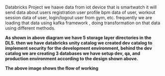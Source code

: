 Databricks Project 
we haave data from iot device that is smartwatch it will send data about users registration user profile
bpm data of user, workout session data of user, login/logout user from gym, etc. frequently
we are loading that data using kafka framework , doing transformation on that data using different methods.

**As shown in above diagram we have **5 storage layer directories in the DLS**. then we have **databricks unity catalog** we created dev catalog to implement security for the development environment, behind the dev catalog we are creating 3 databases we have setup dev, qa, and production environment according to the design shown above.**

**The above image shows the flow of working**
